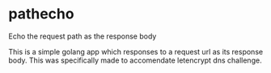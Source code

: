 # pathecho
Echo the request path as the response body

This is a simple golang app which responses to a request url
as its response body. This was specifically made to accomendate
letencrypt dns challenge.


